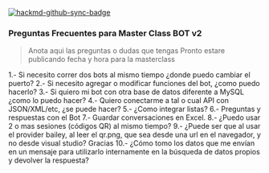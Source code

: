 [![hackmd-github-sync-badge](https://hackmd.io/79xQyVSgRD6RsTpqtMPPdw/badge)](https://hackmd.io/79xQyVSgRD6RsTpqtMPPdw)
### Preguntas Frecuentes para Master Class BOT v2
> Anota aqui las preguntas o dudas que tengas
> Pronto estare publicando fecha y hora para la masterclass

1.- Si necesito correr dos bots al mismo tiempo ¿donde puedo cambiar el puerto?
2.- Si necesito agregar o modificar funciones del bot, ¿como puedo hacerlo?
3.- Si quiero mi bot con otra base de datos diferente a MySQL ¿como lo puedo hacer?
4.- Quiero conectarme a tal o cual API con JSON/XML/etc, ¿se puede hacer?
5.- ¿Como integrar listas?
6.- Preguntas y respuestas con el Bot
7.- Guardar conversaciones en Excel.
8.- ¿Puedo usar 2 o mas sesiones (códigos QR) al mismo tiempo?
9.- ¿Puede ser que al usar el provider bailey, al leer el qr.png, que sea desde una url en el navegador, y no desde visual studio? Gracias
10.- ¿Cómo tomo los datos que me envían en un mensaje para utilizarlo internamente en la búsqueda de datos propios y devolver la respuesta?
